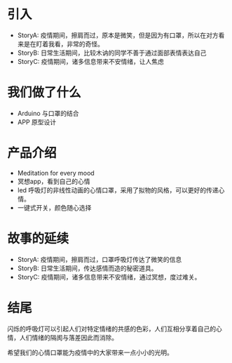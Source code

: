 # 引入

- StoryA:  疫情期间，擦肩而过，原本是微笑，但是因为有口罩，所以在对方看来是在盯着我看，非常的奇怪。
- StoryB:  日常生活期间，比较木讷的同学不善于通过面部表情表达自己
- StoryC:  疫情期间，诸多信息带来不安情绪，让人焦虑

# 我们做了什么

- Arduino 与口罩的结合
- APP 原型设计

# 产品介绍

- Meditation for every mood
- 冥想app，看到自己的心情
- led 呼吸灯的非线性动画的心情口罩，采用了拟物的风格，可以更好的传递心情。
- 一键式开关，颜色随心选择

# 故事的延续

- StoryA:  疫情期间，擦肩而过，口罩呼吸灯传达了微笑的信息
- StoryB:  日常生活期间，传达感情而造的秘密道具。
- StoryC:  疫情期间，诸多信息带来不安情绪，通过冥想，度过难关。

# 结尾

闪烁的呼吸灯可以引起人们对特定情绪的共感的色彩，人们互相分享着自己的心情，人们情绪的隔阂与落差因此而消除。

希望我们的心情口罩能为疫情中的大家带来一点小小的光明。

